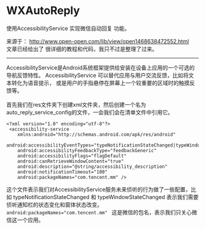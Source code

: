 # WXAutoReply
使用AccessibilityService 实现微信自动回复 功能。

来源于： http://www.open-open.com/lib/view/open1468638472552.html 
<br/> 文章已经给出了 很详细的教程和代码，我只不过是整理了过来。 
* * *


AccessibilityService是Android系统框架提供给安装在设备上应用的一个可选的导航反馈特性。
AccessibilityService 可以替代应用与用户交流反馈，比如将文本转化为语音提示，
或是用户的手指悬停在屏幕上一个较重要的区域时的触摸反馈等。
<br/><br/> 首先我们在res文件夹下创建xml文件夹，然后创建一个名为auto_reply_service_config的文件，一会我们会在清单文件中引用它。
``` 
<?xml version="1.0" encoding="utf-8"?>
 <accessibility-service
    xmlns:android="http://schemas.android.com/apk/res/android"
    android:accessibilityEventTypes="typeNotificationStateChanged|typeWindowStateChanged"
    android:accessibilityFeedbackType="feedbackGeneric"
    android:accessibilityFlags="flagDefault"
    android:canRetrieveWindowContent="true"
    android:description="@string/accessibility_description"
    android:notificationTimeout="100"
    android:packageNames="com.tencent.mm" />
```
 这个文件表示我们对AccessibilityService服务未来侦听的行为做了一些配置，比如 typeNotificationStateChanged 和 typeWindowStateChanged 表示我们需要侦听通知栏的状态变化和窗体状态改变。
 `android:packageNames="com.tencent.mm" ` 这是微信的包名，表示我们只关心微信这一个应用。
